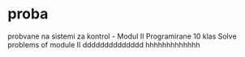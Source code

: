 # proba
probvane na sistemi za kontrol - Modul II Programirane 10 klas
Solve problems of module II
dddddddddddddd
hhhhhhhhhhhhh